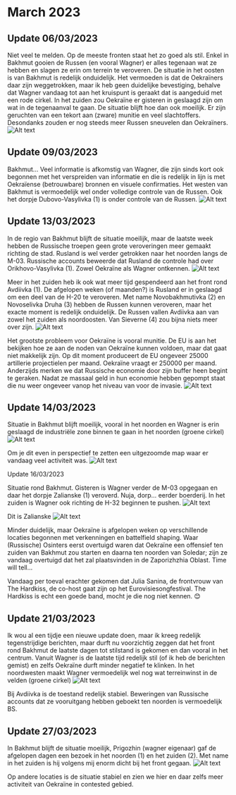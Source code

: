 # March 2023

## Update 06/03/2023

Niet veel te melden. Op de meeste fronten staat het zo goed als stil. Enkel in Bakhmut gooien de Russen (en vooral Wagner) er alles tegenaan wat ze hebben en slagen ze erin om terrein te veroveren. De situatie in het oosten is van Bakhmut is redelijk onduidelijk. Het vermoeden is dat de Oekraïners daar zijn weggetrokken, maar ik heb geen duidelijke bevestiging, behalve dat Wagner vandaag tot aan het kruispunt is geraakt dat is aangeduid met een rode cirkel. In het zuiden zou Oekraïne er gisteren in geslaagd zijn om wat in de tegenaanval te gaan. De situatie blijft hoe dan ook moeilijk. Er zijn geruchten van een tekort aan (zware) munitie en veel slachtoffers. Desondanks zouden er nog steeds meer Russen sneuvelen dan Oekraïners.
![Alt text](2023-03-Media/20230306a.png)

## Update 09/03/2023

Bakhmut… Veel informatie is afkomstig van Wagner, die zijn sinds kort ook begonnen met het verspreiden van informatie en die is redelijk in lijn is met Oekraïense (betrouwbare) bronnen en visuele confirmaties. Het westen van Bakhmut is vermoedelijk wel onder volledige controle van de Russen. Ook het dorpje Dubovo-Vasylivka (1) is onder controle van de Russen.
![Alt text](2023-03-Media/20230309a.png)

## Update 13/03/2023

In de regio van Bakhmut blijft de situatie moeilijk, maar de laatste week hebben de Russische troepen geen grote veroveringen meer gemaakt richting de stad. Rusland is wel verder getrokken naar het noorden langs de M-03. Russische accounts beweerde dat Rusland de controle had over Orikhovo-Vasylivka (1). Zowel Oekraïne als Wagner ontkennen.
![Alt text](2023-03-Media/20230313a.png)

Meer in het zuiden heb ik ook wat meer tijd gespendeerd aan het front rond Avdiivka (1). De afgelopen weken (of maanden?) is Rusland er in geslaagd om een deel van de H-20 te veroveren. Met name Novobakhmutivka (2) en Novoselivka Druha (3) hebben de Russen kunnen veroveren, maar het exacte moment is redelijk onduidelijk. De Russen vallen Avdiivka aan van zowel het zuiden als noordoosten. Van Sieverne (4) zou bijna niets meer over zijn.
![Alt text](2023-03-Media/20230313b.png)

Het grootste probleem voor Oekraïne is vooral munitie. De EU is aan het bekijken hoe ze aan de noden van Oekraïne kunnen voldoen, maar dat gaat niet makkelijk zijn. Op dit moment produceert de EU ongeveer 25000 artillerie projectielen per maand. Oekraïne vraagt er 250000 per maand. Anderzijds merken we dat Russische economie door zijn buffer heen begint te geraken. Nadat ze massaal geld in hun economie hebben gepompt staat die nu weer ongeveer vanop het niveau van voor de invasie.
![Alt text](2023-03-Media/20230313c.png)

## Update 14/03/2023

Situatie in Bakhmut blijft moeilijk, vooral in het noorden en Wagner is erin geslaagd de industriële zone binnen te gaan in het noorden (groene cirkel)
![Alt text](2023-03-Media/20230314a.png)

Om je dit even in perspectief te zetten een uitgezoomde map waar er vandaag veel activiteit was.
![Alt text](2023-03-Media/20230314b.png)

Update 16/03/2023

Situatie rond Bakhmut. Gisteren is Wagner verder de M-03 opgegaan en daar het dorpje Zalianske (1) veroverd. Nuja, dorp… eerder boerderij. In het zuiden is Wagner ook richting de H-32 beginnen te pushen.
![Alt text](2023-03-Media/20230316a.png)

Dit is Zalianske
![Alt text](2023-03-Media/20230316b.png)

Minder duidelijk, maar Oekraïne is afgelopen weken op verschillende locaties begonnen met verkenningen en battelfield shaping. Waar (Russische) Osinters eerst overtuigd waren dat Oekraïne een offensief ten zuiden van Bakhmut zou starten en daarna ten noorden van Soledar; zijn ze vandaag overtuigd dat het zal plaatsvinden in de Zaporizhzhia Oblast. Time will tell...

Vandaag per toeval erachter gekomen dat Julia Sanina, de frontvrouw van The Hardkiss, de co-host gaat zijn op het Eurovisiesongfestival. The Hardkiss is echt een goede band, mocht je die nog niet kennen. 😊

## Update 21/03/2023

Ik wou al een tijdje een nieuwe update doen, maar ik kreeg redelijk tegenstrijdige berichten, maar durft nu voorzichtig zeggen dat het front rond Bakhmut de laatste dagen tot stilstand is gekomen en dan vooral in het centrum. Vanuit Wagner is de laatste tijd redelijk stil (of ik heb de berichten gemist) en zelfs Oekraïne durft minder negatief te klinken. In het noordwesten maakt Wagner vermoedelijk wel nog wat terreinwinst in de velden (groene cirkel)
![Alt text](2023-03-Media/20230321a.png)

Bij Avdiivka is de toestand redelijk stabiel. Beweringen van Russische accounts dat ze vooruitgang hebben geboekt ten noorden is vermoedelijk BS.

## Update 27/03/2023

In Bakhmut blijft de situatie moeilijk, Prigozhin (wagner eigenaar) gaf de afgelopen dagen een bezoek in het noorden (1) en het zuiden (2). Met name in het zuiden is hij volgens mij enorm dicht bij het front gegaan.
![Alt text](2023-03-Media/20230327a.png)

Op andere locaties is de situatie stabiel en zien we hier en daar zelfs meer activiteit van Oekraïne in contested gebied.
